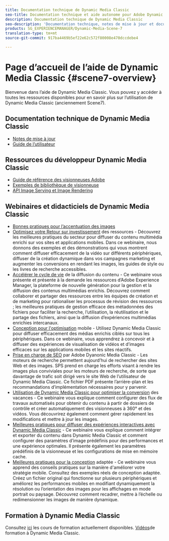 ```yaml
---
title: Documentation technique de Dynamic Media Classic
seo-title: Documentation technique et aide autonome pour Adobe Dynamic Media Classic
description: Documentation technique de Dynamic Media Classic
seo-description: 'Documentation technique, notes de mise à jour et documents d’aide autonome pour Adobe Dynamic Media Classic, anciennement Scene7 '
products: SG_EXPERIENCEMANAGER/Dynamic-Media-Scene-7
translation-type: tm+mt
source-git-commit: 917ba4469b5ef22e62c572f80008e470dccdebe4

---
```



# Page d’accueil de l’aide de Dynamic Media Classic {#scene7-overview}

Bienvenue dans l’aide de Dynamic Media Classic. Vous pouvez y accéder à toutes les ressources disponibles pour en savoir plus sur l’utilisation de Dynamic Media Classic (anciennement Scene7).

## Documentation technique de Dynamic Media Classic

* [Notes de mise à jour](https://marketing.adobe.com/resources/help/en_US/s7/release_notes/index.html)
* [Guide de l’utilisateur](introduction.md)

## Ressources du développeur Dynamic Media Classic

* [Guide de référence des visionneuses Adobe](https://marketing.adobe.com/resources/help/en_US/s7/viewers_ref/index.html)
* [Exemples de bibliothèque de visionneuse](https://landing.adobe.com/en/na/dynamic-media/ctir-2755/live-demos.html)
* [API Image Serving et Image Rendering](https://marketing.adobe.com/resources/help/en_US/s7/is_ir_api/index.html)

## Webinaires et didacticiels de Dynamic Media Classic

* [Bonnes pratiques pour l’accentuation des images](/help/assets/s7_sharpening_images.pdf)
* [Optimisez votre Retour sur investissement](https://adobecustomersuccess.adobeconnect.com/p5ar3hfrrec/?launcher=false&fcsContent=true&pbMode=normal&proto=true) des ressources - Découvrez les meilleures pratiques du secteur pour diffuser du contenu multimédia enrichi sur vos sites et applications mobiles. Dans ce webinaire, nous donnons des exemples et des démonstrations qui vous montrent comment diffuser efficacement de la vidéo sur différents périphériques, diffuser de la création dynamique dans vos campagnes marketing et augmenter les conversions en rendant les images, les guides de style ou les livres de recherche accessibles.
* [Accélérer le cycle de vie](https://adobecustomersuccess.adobeconnect.com/p88ducm9pqv/) de la diffusion du contenu - Ce webinaire vous présente et présente à la demande les ressources d’Adobe Experience Manager, la plateforme de nouvelle génération pour la gestion et la diffusion des contenus multimédias enrichis. Découvrez comment collaborer et partager des ressources entre les équipes de création et de marketing pour rationaliser les processus de révision des ressources ; les meilleures pratiques de gestion efficace des métadonnées des fichiers pour faciliter la recherche, l’utilisation, la réutilisation et le partage des fichiers, ainsi que la diffusion d’expériences multimédias enrichies intercanaux.
* [Conception pour l'optimisation](https://adobecustomersuccess.adobeconnect.com/p6oqd3wydif/?launcher=false&fcsContent=true&pbMode=normal&proto=true) mobile - Utilisez Dynamic Media Classic pour diffuser efficacement des médias enrichis ciblés sur tous les périphériques. Dans ce webinaire, vous apprendrez à concevoir et à diffuser des expériences de visualisation de vidéos et d’images efficaces sur les applications mobiles et les sites réactifs.
* [Prise en charge de SEO](/help/assets/s7_seo.pdf) par Adobe Dyanonic Media Classic - Les moteurs de recherche permettent aujourd’hui de rechercher des sites Web et des images. SPS prend en charge les efforts visant à rendre les images plus conviviales pour les moteurs de recherche, de sorte que davantage de trafic soit dirigé vers le site Web de l’utilisateur de Dynamic Media Classic. Ce fichier PDF présente l’arrière-plan et les recommandations d’implémentation nécessaires pour y parvenir.
* [Utilisation de Dynamic Media Classic pour optimiser la conversion](https://adobecustomersuccess.adobeconnect.com/p32n1yr85c9/?proto=true) des vacances - Ce webinaire vous explique comment configurer des flux de travaux automatisés pour obtenir du contenu à partir de dossiers de contrôle et créer automatiquement des visionneuses à 360° et des vidéos. Vous découvrirez également comment gérer rapidement les modifications et mettre à jour les images.
* [Meilleures pratiques pour diffuser des expériences interactives avec Dynamic Media Classic](http://seminars.adobeconnect.com/p7wb8ej3u6d/) - Ce webinaire vous explique comment intégrer et exporter du contenu dans Dynamic Media Classic et comment configurer des paramètres d’image prédéfinis pour des performances et une expérience optimales. Il présente également les paramètres prédéfinis de la visionneuse et les configurations de mise en mémoire cache.
* [Meilleures pratiques pour la conception](http://offers.adobe.com/en/na/marketing/landings/_40458_responsive_design_live_on_demand_webinar.html) adaptée - Ce webinaire vous apprend des conseils pratiques sur la manière d'améliorer votre stratégie mobile. Consultez des exemples réels de conception adaptée. Créez un fichier original qui fonctionne sur plusieurs périphériques et améliorez les performances mobiles en modifiant dynamiquement la résolution ou l’orientation des images pour les affichages en mode portrait ou paysage. Découvrez comment recadrer, mettre à l’échelle ou redimensionner les images de manière dynamique.

## Formation à Dynamic Media Classic

Consultez [ici](http://training.adobe.com/training/courses.html#product=adobe-scene7) les cours de formation actuellement disponibles.
[Vidéos](https://marketing.adobe.com/resources/help/en_US/s7/training-videos/)de formation à Dynamic Media Classic.
